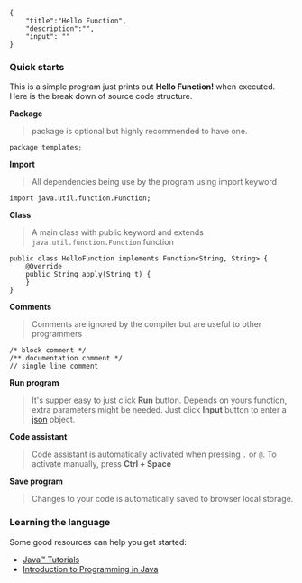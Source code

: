 ```javax-snippet
{
    "title":"Hello Function",
    "description":"",
    "input": ""
}
```
### Quick starts
This is a simple program just prints out **Hello Function!** when executed. Here is the break down of source code structure.

**Package**
>package is optional but highly recommended to have one.

```
package templates;
```

**Import**
>All dependencies being use by the program using import keyword

```
import java.util.function.Function;
```

**Class**
>A main class with public keyword and extends `java.util.function.Function` function

```
public class HelloFunction implements Function<String, String> {
    @Override
    public String apply(String t) {
    }
}
```

**Comments**
>Comments are ignored by the compiler but are useful to other programmers

```
/* block comment */
/** documentation comment */
// single line comment
```

**Run program**
>It's supper easy to just click **Run** button. Depends on yours function, extra parameters might be needed. Just click **Input** button to enter a [json](https://www.json.org) object.

**Code assistant**
>Code assistant is automatically activated when pressing `.` or `@`. To activate manually, press **Ctrl + Space**

**Save program**
>Changes to your code is automatically saved to browser local storage.

### Learning the language
Some good resources can help you get started:

* [Java™ Tutorials](https://docs.oracle.com/javase/tutorial/java/nutsandbolts/index.html)
* [Introduction to Programming in Java](https://introcs.cs.princeton.edu/java/home)
